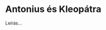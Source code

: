 <!-- ======================================================================
--- Search engine
title:          Antonius és Kleopátra
keywords:       Antonius, Kleopátra, Shakespeare, tragédia
description:    William Shakespeare: Antonius és Kleopátra.
--- Menu system
order:          10
text:           Antonius és Kleopátra
hidden:         false
umbel:          false
--- Page properties
id:             /tragedies/antony-and-cleopatra
document:       
layout:         layout-2-left
$-left:         play-list
======================================================================= -->

# Antonius és Kleopátra

Leírás...
